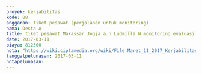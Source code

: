 ```yaml
---
proyek: kerjabilitas
kode: B8
anggaran: Tiket pesawat (perjalanan untuk monitoring)
nama: Desta A
title: tiket pesawat Makassar Jogja a.n Ludmilla W monitoring evaluasi area Makassar
date: 2017-03-11
biaya: 812500
nota: "https://wiki.ciptamedia.org/wiki/File:Maret_11_2017_Kerjabilitas_B8_tiket_pesawat_makasar_jogja_ludmilla.png"
tanggalpelunasan: 2017-03-11
notapelunasan:
---
```

